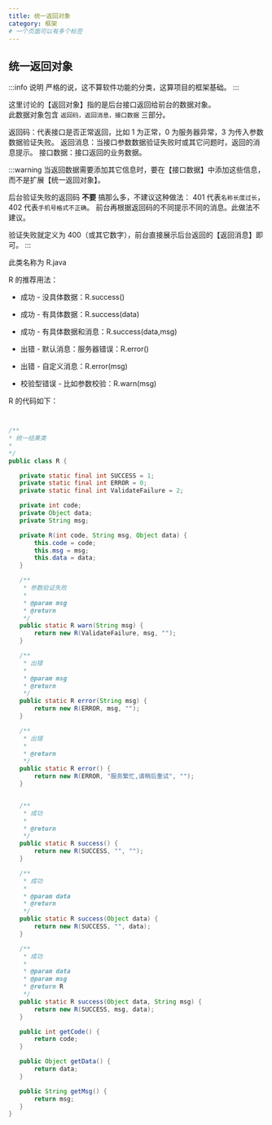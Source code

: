```yaml
---
title: 统一返回对象
category: 框架
# 一个页面可以有多个标签
---
```


## 统一返回对象

:::info 说明
严格的说，这不算软件功能的分类，这算项目的框架基础。
:::

这里讨论的【返回对象】指的是后台接口返回给前台的数据对象。   
此数据对象包含 `返回码，返回消息，接口数据` 三部分。  

返回码：代表接口是否正常返回，比如 1 为正常，0 为服务器异常，3 为传入参数数据验证失败。
返回消息：当接口参数数据验证失败时或其它问题时，返回的消息提示。
接口数据：接口返回的业务数据。

:::warning 
当返回数据需要添加其它信息时，要在【接口数据】中添加这些信息，而不是扩展【统一返回对象】。

后台验证失败的返回码 **不要** 搞那么多，不建议这种做法： 401 代表`名称长度过长`， 402 代表`手机号格式不正确`。 前台再根据返回码的不同提示不同的消息。此做法不建议。

验证失败就定义为 400（或其它数字），前台直接展示后台返回的【返回消息】即可。
:::


此类名称为 R.java 

R 的推荐用法：

 * <p>成功 - 没具体数据：R.success() </p>
 * <p>成功 - 有具体数据：R.success(data) </p>
 * <p>成功 - 有具体数据和消息：R.success(data,msg)</p>
 * <p>出错 - 默认消息：服务器错误：R.error()</p>
 * <p>出错 - 自定义消息：R.error(msg)</p>
 * <p>校验型错误 - 比如参数校验：R.warn(msg)</p>

 R 的代码如下：

 ```java


/**
 * 统一结果类
 *
 */
public class R {

    private static final int SUCCESS = 1;
    private static final int ERROR = 0;
    private static final int ValidateFailure = 2;

    private int code;
    private Object data;
    private String msg;

    private R(int code, String msg, Object data) {
        this.code = code;
        this.msg = msg;
        this.data = data;
    }

    /**
     * 参数验证失败
     *
     * @param msg
     * @return
     */
    public static R warn(String msg) {
        return new R(ValidateFailure, msg, "");
    }

    /**
     * 出错
     *
     * @param msg
     * @return
     */
    public static R error(String msg) {
        return new R(ERROR, msg, "");
    }

    /**
     * 出错
     *
     * @return
     */
    public static R error() {
        return new R(ERROR, "服务繁忙,请稍后重试", "");
    }


    /**
     * 成功
     *
     * @return
     */
    public static R success() {
        return new R(SUCCESS, "", "");
    }

    /**
     * 成功
     *
     * @param data
     * @return
     */
    public static R success(Object data) {
        return new R(SUCCESS, "", data);
    }

    /**
     * 成功
     *
     * @param data
     * @param msg
     * @return R
     */
    public static R success(Object data, String msg) {
        return new R(SUCCESS, msg, data);
    }

    public int getCode() {
        return code;
    }

    public Object getData() {
        return data;
    }

    public String getMsg() {
        return msg;
    }
}


 ```